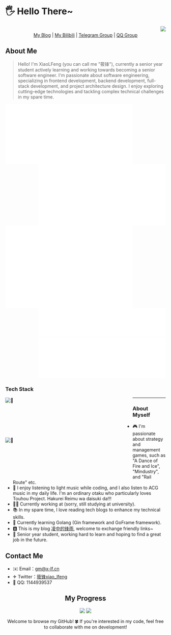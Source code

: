 <h1 align="left">🖐️ Hello There~</h1>

<div align="right">
    <img src="https://api.moedog.org/count/@XiaoLFeng.readme" style="height: 65px">
</div>

<div align="center">
    <a href="https://blog.x-lf.com">My Blog</a>
    <span>|</span>
    <a href="https://space.bilibili.com/244321572">My Bilibili</a>
    <span>|</span>
    <a href="https://t.me/xf_talk">Telegram Group</a>
    <span>|</span>
    <a href="https://qm.qq.com/cgi-bin/qm/qr?k=viCI56D_CRmtKMQZVzKCm9Rhy_0KUwVQ&jump_from=webapi">QQ Group</a>
</div>

<h2 align="left">About Me</h2>

<blockquote>
    Hello! I'm XiaoLFeng (you can call me "筱锋"), currently a senior year student actively learning and working towards becoming a senior software engineer. I'm passionate about software engineering, specializing in frontend development, backend development, full-stack development, and project architecture design. I enjoy exploring cutting-edge technologies and tackling complex technical challenges in my spare time.
</blockquote>

<img align="left" width="400" alt="🦑" src="metrics.classic.svg">
<img align="right" width="400" alt="🦑" src="metrics.plugin.wakatime.svg">
<img align="left" width="400" alt="🦑" src="metrics.plugin.isocalendar.fullyear.svg">
<div align="right" width="400">
    <img width="400" alt="🦑" src="metrics.plugin.people.followers.svg">
    <img width="400" alt="🦑" src="metrics.plugin.steam.svg">
</div>

<h3 align="left">Tech Stack</h3>

<img align="left" width="400" height="125" alt="🦑" src="https://skillicons.dev/icons?i=java,go,ts,js,html,css,dart,kotlin,php,py,c,cpp,md,latex,spring,laravel,vite,vue,react,flutter,nginx,nodejs,tailwind,maven,npm,gradle,vim,sqlite,mysql,postgres,rabbitmq,kubernetes,jquery,jenkins,cmake&perline=12">
<img align="left" width="400" height="125" alt="🦑" src="https://skillicons.dev/icons?i=idea,webstorm,clion,phpstorm,pycharm,androidstudio,docker,visualstudio,vscode,eclipse,arduino,postman,anaconda,obsidian,github,gitlab,grafana,git,githubactions,cloudflare,vercel,azure,apple,windows,linux,ubuntu,redhat,debian,arch,raspberrypi,kali&perline=12">

***

<h3 align="left">About Myself</h3>

<div align="left">
    <ul>
        <li>🎮 I'm passionate about strategy and management games, such as "A Dance of Fire and Ice", "Mindustry", and "Rail Route" etc.</li>
        <li>🎵 I enjoy listening to light music while coding, and I also listen to ACG music in my daily life. I'm an ordinary otaku who particularly loves Touhou Project. Hakurei Reimu wa daisuki da!!!</li>
        <li>👨‍💻 Currently working at (sorry, still studying at university).</li>
        <li>📚 In my spare time, I love reading tech blogs to enhance my technical skills.</li>
        <li>🌱 Currently learning Golang (Gin framework and GoFrame framework).</li>
        <li>🅱️ This is my blog <a href="https://blog.x-lf.com/">凌中的锋雨</a>, welcome to exchange friendly links~</li>
        <li>🏢 Senior year student, working hard to learn and hoping to find a great job in the future.</li>
    </ul>
</div>

<h2 align="left">Contact Me</h2>

<div align="left">
    <ul>
        <li>✉️ Email：<a href="mailto:gm@x-lf.cn">gm@x-lf.cn</a></li>
        <li>✈ Twitter：<a href="https://twitter.com/lfeng_xiao">筱锋xiao_lfeng</a></li>
        <li>🐧 QQ: 1144939537</li>
    </ul>
</div>

<h2 align="center">My Progress</h2>

<div align="center">
    <img src="https://api.githubtrends.io/user/svg/XiaoLFeng/langs?time_range=one_year&include_private=True&compact=True&theme=classic" style="height: 200px">
    <img src="https://github-readme-stats.vercel.app/api?username=XiaoLFeng&show_icons=true&include_all_commits=true&count_private=true&hide_border=true" style="height: 200px">
</div>

<p align="center">Welcome to browse my GitHub! 🍀 If you're interested in my code, feel free to collaborate with me on development!</p>
